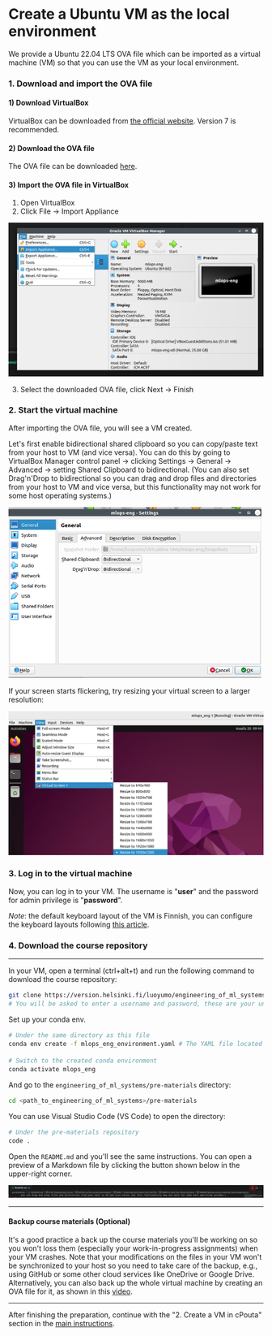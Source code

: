 # Create a Ubuntu VM as the local environment

We provide a Ubuntu 22.04 LTS OVA file which can be imported as a virtual machine (VM) so that you can use the VM as your local environment. 

### 1. Download and import the OVA file
#### 1) Download VirtualBox
VirtualBox can be downloaded from [the official website](https://www.virtualbox.org/wiki/Downloads). Version 7 is recommended.

#### 2) Download the OVA file
The OVA file can be downloaded [here](https://helsinkifi-my.sharepoint.com/:u:/g/personal/luoyumo_ad_helsinki_fi/EUVsjA560kVCnMfmkNnHel0Bu3aJbGwr-4pxa9-cS9QQfg?e=1TbLxz).

#### 3) Import the OVA file in VirtualBox
1. Open VirtualBox
2. Click File -> Import Appliance

<img src="./images/import-ova.png" width=560>

3. Select the downloaded OVA file, click Next -> Finish

### 2. Start the virtual machine
After importing the OVA file, you will see a VM created. 

Let's first enable bidirectional shared clipboard so you can copy/paste text from your host to VM (and vice versa). You can do this by going to VirtualBox Manager control panel -> clicking Settings -> General -> Advanced -> setting Shared Clipboard to bidirectional. (You can also set Drag'n'Drop to bidirectional so you can drag and drop files and directories from your host to VM and vice versa, but this functionality may not work for some host operating systems.)

<img src="./images/shared-clipboard.png" width=500>

If your screen starts flickering, try resizing your virtual screen to a larger resolution:

<img src="./images/reset_screen_resolution.png" >

### 3. Log in to the virtual machine
Now, you can log in to your VM. The username is "**user**" and the password for admin privilege is "**password**". 

*Note*: the default keyboard layout of the VM is Finnish, you can configure the keyboard layouts following [this article](https://help.ubuntu.com/stable/ubuntu-help/keyboard-layouts.html.en).

### 4. Download the course repository
---

In your VM, open a terminal (ctrl+alt+t) and run the following command to download the course repository:
```bash
git clone https://version.helsinki.fi/luoyumo/engineering_of_ml_systems.git`
# You will be asked to enter a username and password, these are your university credentials. 
```

Set up your conda env. 
```bash
# Under the same directory as this file
conda env create -f mlops_eng_environment.yaml # The YAML file located in the same directory as this doc

# Switch to the created conda environment
conda activate mlops_eng
```

And go to the `engineering_of_ml_systems/pre-materials` directory:
```bash
cd <path_to_engineering_of_ml_systems>/pre-materials
```
You can use Visual Studio Code (VS Code) to open the directory:
```bash
# Under the pre-materials repository
code .
```
Open the `README.md` and you'll see the same instructions. You can open a preview of a Markdown file by clicking the button shown below in the upper-right corner.

<img src="./images/md-preview-button.png" width=1000/>

---

#### Backup course materials (Optional)
It's a good practice a back up the course materials you'll be working on so you won't loss them (especially your work-in-progress assignments) when your VM crashes. Note that your modifications on the files in your VM won't be synchronized to your host so you need to take care of the backup, e.g., using GitHub or some other cloud services like OneDrive or Google Drive. Alternatively, you can also back up the whole virtual machine by creating an OVA file for it, as shown in this [video](https://www.youtube.com/watch?v=9qSTS-RgOA0).

---

After finishing the preparation, continue with the "2. Create a VM in cPouta" section in the [main instructions](../README.md#2-create-a-vm-in-cpouta). 

